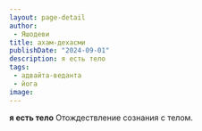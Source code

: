 ```yaml
---
layout: page-detail
author:
 - Яшодеви
title: ахам-дехасми
publishDate: "2024-09-01"
description: я есть тело
tags:
 - адвайта-веданта
 - йога
image: 
---
```


__я есть тело__
Отождествление сознания с телом.



